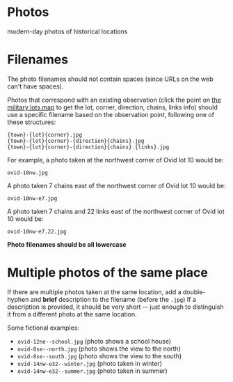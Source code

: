# Photos
modern-day photos of historical locations

# Filenames

The photo filenames should not contain spaces (since URLs on the web can't have spaces).

Photos that correspond with an existing observation (click the point on [the military lots map](https://backbone-ridge.github.io/military-lots/) to get the lot, corner, direction, chains, links info) should use a specific filename based on the observation point, following one of these structures:

```
{town}-{lot}{corner}.jpg
{town}-{lot}{corner}-{direction}{chains}.jpg
{town}-{lot}{corner}-{direction}{chains}.{links}.jpg
```

For example, a photo taken at the northwest corner of Ovid lot 10 would be:

```
ovid-10nw.jpg
```

A photo taken 7 chains east of the northwest corner of Ovid lot 10 would be:

```
ovid-10nw-e7.jpg
```

A photo taken 7 chains and 22 links east of the northwest corner of Ovid lot 10 would be:

```
ovid-10nw-e7.22.jpg
```

**Photo filenames should be all lowercase**

# Multiple photos of the same place

If there are multiple photos taken at the same location, add a double-hyphen and **brief** description to the filename (before the `.jpg`)  If a description is provided, it should be very short -- just enough to distinguish it from a different photo at the same location.

Some fictional examples:

* `ovid-12ne--school.jpg` (photo shows a school house)
* `ovid-8se--north.jpg` (photo shows the view to the north)
* `ovid-8se--south.jpg` (photo shows the view to the south)
* `ovid-14nw-e32--winter.jpg` (photo taken in winter)
* `ovid-14nw-e32--summer.jpg` (photo taken in summer)
